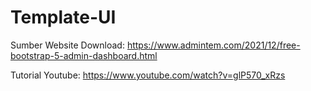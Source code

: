 # Template-UI

Sumber Website Download:
https://www.admintem.com/2021/12/free-bootstrap-5-admin-dashboard.html

Tutorial Youtube:
https://www.youtube.com/watch?v=glP570_xRzs

